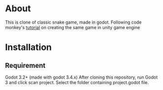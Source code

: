 # About
This is clone of classic snake game, made in godot. Following code monkey's [tutorial](https://youtube.com/playlist?list=PLzDRvYVwl53ucaUs0YGfyyKXdgqh5OtiK&si=G9PVXh7NzsbX4s8d) on creating the same game in unity game engine

# Installation
 ## Requirement
Godot 3.2+ (made with godot 3.4.x)
After cloning this repository, run Godot 3 and click scan project. Select the folder containing project.godot file.
